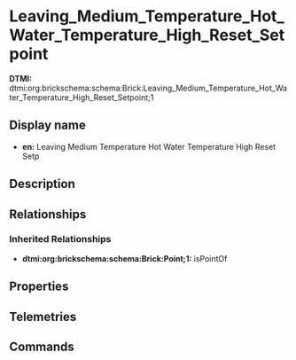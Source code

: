 # Leaving_Medium_Temperature_Hot_Water_Temperature_High_Reset_Setpoint
**DTMI:** dtmi:org:brickschema:schema:Brick:Leaving_Medium_Temperature_Hot_Water_Temperature_High_Reset_Setpoint;1
## Display name
- **en:** Leaving Medium Temperature Hot Water Temperature High Reset Setp
## Description
## Relationships
### Inherited Relationships
* **dtmi:org:brickschema:schema:Brick:Point;1:** isPointOf
## Properties
## Telemetries
## Commands
